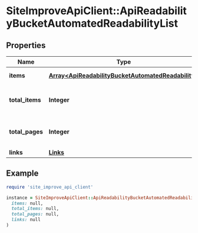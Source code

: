 # SiteImproveApiClient::ApiReadabilityBucketAutomatedReadabilityList

## Properties

| Name | Type | Description | Notes |
| ---- | ---- | ----------- | ----- |
| **items** | [**Array&lt;ApiReadabilityBucketAutomatedReadability&gt;**](ApiReadabilityBucketAutomatedReadability.md) | Set of items. |  |
| **total_items** | **Integer** | Total number of items in result set. |  |
| **total_pages** | **Integer** | Total number of pages in result set. |  |
| **links** | [**Links**](Links.md) |  | [optional] |

## Example

```ruby
require 'site_improve_api_client'

instance = SiteImproveApiClient::ApiReadabilityBucketAutomatedReadabilityList.new(
  items: null,
  total_items: null,
  total_pages: null,
  links: null
)
```

